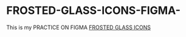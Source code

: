 # FROSTED-GLASS-ICONS-FIGMA-
This is my PRACTICE ON FIGMA [FROSTED GLASS ICONS](https://www.figma.com/design/NJePx5QQRPMYWSktyoDquP/Untitled?node-id=0-1&node-type=canvas&t=xIuXBh9ViNTq6Z7t-0)

